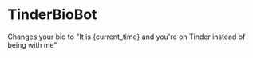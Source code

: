 # TinderBioBot
Changes your bio to "It is {current_time} and you're on Tinder instead of being with me"
